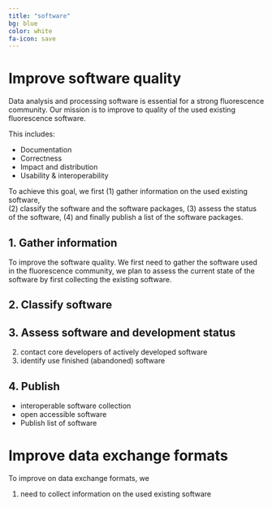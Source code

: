 ```yaml
---
title: "software"
bg: blue
color: white
fa-icon: save
---
```


# Improve software quality

Data analysis and processing software is essential for a strong fluorescence community.
Our mission is to improve to quality of the used existing fluorescence software. 

This includes:

* Documentation
* Correctness
* Impact and distribution
* Usability & interoperability

To achieve this goal, we first (1) gather information on the used existing software,  
(2) classify the software and the software packages, (3) assess the status of the 
software, (4) and finally publish a list of the software packages. 

## 1. Gather information

To improve the software quality. We first need to gather the software used in the fluorescence community, 
we plan to assess the current state of the software by first collecting the existing software. 

## 2. Classify software

## 3. Assess software and development status

2. contact core developers of actively developed software 
3. identify use finished (abandoned) software 

## 4. Publish

* interoperable software collection
* open accessible software
* Publish list of software

# Improve data exchange formats

To improve on data exchange formats, we

1. need to collect information on the used existing software
